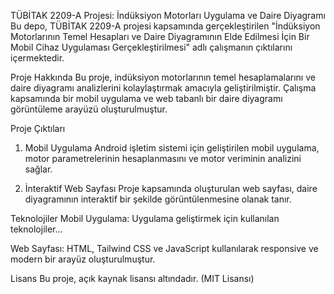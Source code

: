 TÜBİTAK 2209-A Projesi: İndüksiyon Motorları Uygulama ve Daire Diyagramı
Bu depo, TÜBİTAK 2209-A projesi kapsamında gerçekleştirilen "İndüksiyon Motorlarının Temel Hesapları ve Daire Diyagramının Elde Edilmesi İçin Bir Mobil Cihaz Uygulaması Gerçekleştirilmesi" adlı çalışmanın çıktılarını içermektedir.

Proje Hakkında
Bu proje, indüksiyon motorlarının temel hesaplamalarını ve daire diyagramı analizlerini kolaylaştırmak amacıyla geliştirilmiştir. Çalışma kapsamında bir mobil uygulama ve web tabanlı bir daire diyagramı görüntüleme arayüzü oluşturulmuştur.

Proje Çıktıları
1. Mobil Uygulama
Android işletim sistemi için geliştirilen mobil uygulama, motor parametrelerinin hesaplanmasını ve motor veriminin analizini sağlar.


2. İnteraktif Web Sayfası
Proje kapsamında oluşturulan web sayfası, daire diyagramının interaktif bir şekilde görüntülenmesine olanak tanır.


Teknolojiler
Mobil Uygulama: Uygulama geliştirmek için kullanılan teknolojiler...

Web Sayfası: HTML, Tailwind CSS ve JavaScript kullanılarak responsive ve modern bir arayüz oluşturulmuştur.


Lisans
Bu proje, açık kaynak lisansı altındadır. (MIT Lisansı)
